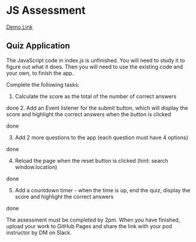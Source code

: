 # JS Assessment

[Demo Link](www.google.com)

## Quiz Application

The JavaScript code in index.js is unfinished. You will need to study it to figure out what it does. Then you will need to use the existing code and your own, to finish the app.

Complete the following tasks:

1. Calculate the score as the total of the number of correct answers

done 2. Add an Event listener for the submit button, which will display the score and highlight the correct answers when the button is clicked

done

3. Add 2 more questions to the app (each question must have 4 options)

done

4. Reload the page when the reset button is clicked (hint: search window.location)

done

5. Add a countdown timer - when the time is up, end the quiz, display the score and highlight the correct answers

done

The assessment must be completed by 2pm. When you have finished, upload your work to GitHub Pages and share the link with your
pod instructor by DM on Slack.
